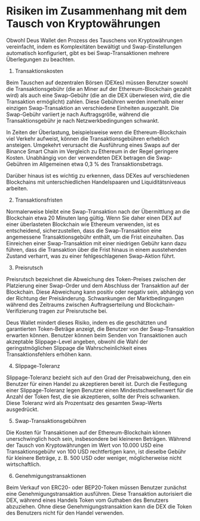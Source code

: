 # Risiken im Zusammenhang mit dem Tausch von Kryptowährungen

Obwohl Deus Wallet den Prozess des Tauschens von Kryptowährungen vereinfacht, indem es Komplexitäten bewältigt und Swap-Einstellungen automatisch konfiguriert, gibt es bei Swap-Transaktionen mehrere Überlegungen zu beachten.

1. Transaktionskosten

Beim Tauschen auf dezentralen Börsen (DEXes) müssen Benutzer sowohl die Transaktionsgebühr (die an Miner auf der Ethereum-Blockchain gezahlt wird) als auch eine Swap-Gebühr (die an die DEX überwiesen wird, die die Transaktion ermöglicht) zahlen. Diese Gebühren werden innerhalb einer einzigen Swap-Transaktion an verschiedene Einheiten ausgezahlt. Die Swap-Gebühr variiert je nach Auftragsgröße, während die Transaktionsgebühr je nach Netzwerkbedingungen schwankt.

In Zeiten der Überlastung, beispielsweise wenn die Ethereum-Blockchain viel Verkehr aufweist, können die Transaktionsgebühren erheblich ansteigen. Umgekehrt verursacht die Ausführung eines Swaps auf der Binance Smart Chain im Vergleich zu Ethereum in der Regel geringere Kosten. Unabhängig von der verwendeten DEX betragen die Swap-Gebühren im Allgemeinen etwa 0,3 % des Transaktionsbetrags.

Darüber hinaus ist es wichtig zu erkennen, dass DEXes auf verschiedenen Blockchains mit unterschiedlichen Handelspaaren und Liquiditätsniveaus arbeiten.

2. Transaktionsfristen

Normalerweise bleibt eine Swap-Transaktion nach der Übermittlung an die Blockchain etwa 20 Minuten lang gültig. Wenn Sie daher einen DEX auf einer überlasteten Blockchain wie Ethereum verwenden, ist es entscheidend, sicherzustellen, dass die Swap-Transaktion eine angemessene Transaktionsgebühr enthält, um die Frist einzuhalten. Das Einreichen einer Swap-Transaktion mit einer niedrigen Gebühr kann dazu führen, dass die Transaktion über die Frist hinaus in einem ausstehenden Zustand verharrt, was zu einer fehlgeschlagenen Swap-Aktion führt.

3. Preisrutsch

Preisrutsch bezeichnet die Abweichung des Token-Preises zwischen der Platzierung einer Swap-Order und dem Abschluss der Transaktion auf der Blockchain. Diese Abweichung kann positiv oder negativ sein, abhängig von der Richtung der Preisänderung. Schwankungen der Marktbedingungen während des Zeitraums zwischen Auftragserteilung und Blockchain-Verifizierung tragen zur Preisrutsche bei.

Deus Wallet mindert dieses Risiko, indem es die geschätzten und garantierten Token-Beträge anzeigt, die Benutzer von der Swap-Transaktion erwarten können. Benutzer können beim Senden von Transaktionen auch akzeptable Slippage-Level angeben, obwohl die Wahl der geringstmöglichen Slippage die Wahrscheinlichkeit eines Transaktionsfehlers erhöhen kann.

4. Slippage-Toleranz

Slippage-Toleranz bezieht sich auf den Grad der Preisabweichung, den ein Benutzer für einen Handel zu akzeptieren bereit ist. Durch die Festlegung einer Slippage-Toleranz legen Benutzer einen Mindestschwellenwert für die Anzahl der Token fest, die sie akzeptieren, sollte der Preis schwanken. Diese Toleranz wird als Prozentsatz des gesamten Swap-Werts ausgedrückt.

5. Swap-Transaktionsgebühren

Die Kosten für Transaktionen auf der Ethereum-Blockchain können unerschwinglich hoch sein, insbesondere bei kleineren Beträgen. Während der Tausch von Kryptowährungen im Wert von 10.000 USD eine Transaktionsgebühr von 100 USD rechtfertigen kann, ist dieselbe Gebühr für kleinere Beträge, z. B. 500 USD oder weniger, möglicherweise nicht wirtschaftlich.

6. Genehmigungstransaktionen

Beim Verkauf von ERC20- oder BEP20-Token müssen Benutzer zunächst eine Genehmigungstransaktion ausführen. Diese Transaktion autorisiert die DEX, während eines Handels Token vom Guthaben des Benutzers abzuziehen. Ohne diese Genehmigungstransaktion kann die DEX die Token des Benutzers nicht für den Handel verwenden.